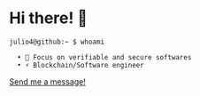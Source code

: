 # Hi there! 👋

```cli
julio4@github:~ $ whoami

  • 🌱 Focus on verifiable and secure softwares
  • ⚡ Blockchain/Software engineer
```

<a href="https://julio4.com/contact">Send me a message!</a>
